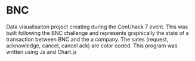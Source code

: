 # BNC

Data visualisaiton project creating during the ConUhack 7 event. This was built following the BNC challenge and represents graphically the state of a transaction between BNC and the a company. The sates (request, acknowledge, cancel, cancel ack)  are color coded. This program was written using Js and Chart.js 
